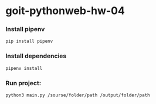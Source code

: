 # goit-pythonweb-hw-04

### Install pipenv
```
pip install pipenv
```

### Install dependencies
```
pipenv install
```

### Run project:
```
python3 main.py /sourse/folder/path /output/folder/path 
```